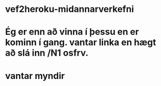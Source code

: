 # vef2heroku-midannarverkefni
# Ég er enn að vinna í þessu en er kominn í gang.  vantar linka en hægt að slá inn /N1 osfrv.
# vantar myndir
